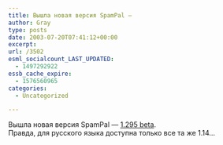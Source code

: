 ```yaml
---
title: Вышла новая версия SpamPal —
author: Gray
type: posts
date: 2003-07-20T07:41:12+00:00
excerpt:
url: /3502
esml_socialcount_LAST_UPDATED:
  - 1497292922
essb_cache_expire:
  - 1576560965
categories:
  - Uncategorized

---
```








Вышла новая версия SpamPal &#8212; <a href="http://www.spampal.org/beta.html" target="_blank">1.295 beta</a>.  
Правда, для русского языка доступна только все та же 1.14&#8230;
